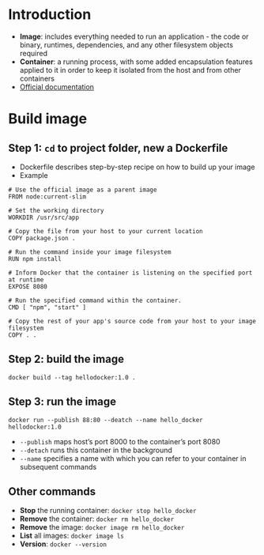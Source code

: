 # Introduction
- **Image**: includes everything needed to run an application - the code or binary, runtimes, dependencies, and any other filesystem objects required
- **Container**: a running process, with some added encapsulation features applied to it in order to keep it isolated from the host and from other containers
- [Official documentation](https://docs.docker.com/get-started/)

# Build image
## Step 1: `cd` to project folder, new a Dockerfile
- Dockerfile describes step-by-step recipe on how to build up your image
- Example

```
# Use the official image as a parent image
FROM node:current-slim

# Set the working directory
WORKDIR /usr/src/app

# Copy the file from your host to your current location
COPY package.json .

# Run the command inside your image filesystem
RUN npm install

# Inform Docker that the container is listening on the specified port at runtime
EXPOSE 8080

# Run the specified command within the container.
CMD [ "npm", "start" ]

# Copy the rest of your app's source code from your host to your image filesystem
COPY . .
```
## Step 2: build the image
`docker build --tag hellodocker:1.0 .`

## Step 3: run the image
`docker run --publish 88:80 --deatch --name hello_docker hellodocker:1.0`

- `--publish` maps host’s port 8000 to the container’s port 8080
- `--detach` runs this container in the background
- `--name` specifies a name with which you can refer to your container in subsequent commands

## Other commands
- **Stop** the running container: `docker stop hello_docker`
- **Remove** the container: `docker rm hello_docker`
- **Remove** the image: `docker image rm hello_docker`
- **List** all images: `docker image ls`
- **Version**: `docker --version`
